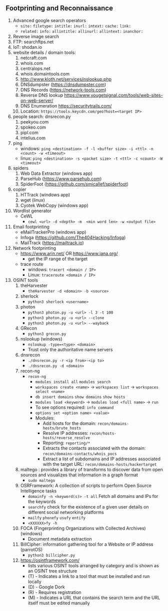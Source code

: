 ## Footprinting and Reconnaissance

1. Advanced google search operators
   - `site:` `filetype:` `intitle:` `inurl:` `intext:` `cache:` `link:`
   - `related:` `info:` `allintitle:` `allinurl:` `allintext:` `inanchor:`
2. Reverse image search
3. FTP: searchftps.net
4. IoT: shodan.io
5. website details / domain tools: 
   1. netcraft.com
   2. whois.com
   3. centralops.net
   4. whois.domaintools.com
   5. http://www.kloth.net/services/nslookup.php
   6. DNSdumpster (https://dnsdumpster.com)
   7. DNS Records (https://network-tools.com)
   8. Reverse DNS lookup https://www.yougetsignal.com/tools/web-sites-on-web-server/
   9. DNS Enumeration https://securitytrails.com/
   10. Location: `https://tools.keycdn.com/geo?host=<target IP>`
6. people search: dnsrecon.py
   1. peekyou.com
   2. spokeo.com
   3. pipl.com
   4. intelius.com
7. ping
   - windows: `ping <destination> -f -l <buffer size> -i <ttl> -n <count> -w <timeout>`
   - linux: `ping <destination> -s <packet size> -t <ttl> -c <count> -W <timeout>`
8. spiders
   1. Web Data Extractor (windows app)
   2. ParseHub (https://www.parsehub.com)
   3. SpiderFoot (https://github.com/smicallef/spiderfoot)
9. copier
   1. HTTrack (windows app)
   2. wget (linux)
   3. Cyotek WebCopy (windows app)
10. Wordlist generator
    - CeWL
      - `cewl <url> -d <depth> -m  <min word len> -w <output file>`
11. Email footprinting
    - eMailTrackerPro (windows app)
    - Infoga (https://github.com/The404Hacking/Infoga)
    - MailTrack (https://mailtrack.io)
12. Network footprinting
    - https://www.arin.net/ OR https://www.iana.org/
      - get the IP range of the target
    - trace route
      - windows: `tracert <domain / IP>`
      - Linux: `traceroute <domain / IP>`
13. OSINT tools
    1. theHarvester
        - `theHarvester -d <domain> -b <source>`
    2. sherlock
        - `python3 sherlock <username>`
    3. photon
        - `python3 photon.py -u <url> -l 3 -t 100`
        - `python3 photon.py -u <url> --clone`
        - `python3 photon.py -u <url> --wayback`
    4. GRecon
        - `python3 grecon.py`
    5. nslookup (windows)
        - `nslookup -type=<type> <domain>`
        - Trust only the authoritative name servers
    6. dnsrecon
        - `./dnsrecon.py -r <ip from>-<ip to>`
        - `./dnsrecon.py -d <domain>`
    7. recon-ng
        - `recon-ng`
          - `modules install all` `modules search`
          - `workspaces create <name>` -> `workspaces list` -> `workspaces select <name>`
          - `db insert domains` `show domains` `show hosts`
          - `modules load <keyword>` -> `modules load <full name>` -> `run`
          - To see options required: `info command`
          - `options set <option name> <value>`
          - Modules:
            - Add hosts for the domain: `recon/domains-hosts/brute_hosts`
            - Resolve IP addresses: `recon/hosts-hosts/reverse_resolve`
            - Reporting: `reporting/*`
            - Extracts the contacts associated with the domain: `recon/domains-contacts/whois_pocs`
            - Extract a list of subdomains and IP addresses associated with the target URL: `recon/domains-hosts/hackertarget`
    8. maltego : provides a library of transforms to discover data from open sources and visualizes that information in a graph format
       - `sudo maltego`
    9. OSRFramework: A collection of scripts to perform Open Source Intelligence tasks
       - `domainfy -n <keyword(s)> -t all`  Fetch all domains and IPs for the keywords 
       - `searchfy` check for the existence of a given user details on different social networking platforms
       - `mailfy` `phonefy` `usufy` `entify`
       - `<XXXXXX>fy -h`
    10. FOCA (Fingerprinting Organizations with Collected Archives) (windows)
        - Document metadata extraction
    11. BillCipher: information gathering tool for a Website or IP address (parrotOS)
        - `python3 billcipher.py`
    12. https://osintframework.com/
        - lists various OSINT tools arranged by category and is shown as an OSINT tree structure
        - (T) - Indicates a link to a tool that must be installed and run locally
        - (D) - Google Dork
        - (R) - Requires registration
        - (M) - Indicates a URL that contains the search term and the URL itself must be edited manually
